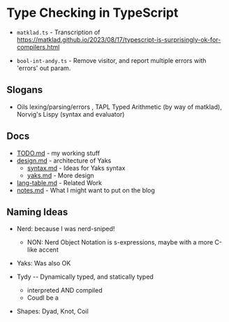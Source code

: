 Type Checking in TypeScript
===========================

- `matklad.ts` - Transcription of
  <https://matklad.github.io/2023/08/17/typescript-is-surprisingly-ok-for-compilers.html>

- `bool-int-andy.ts` - Remove visitor, and report multiple errors with 'errors'
  out param.

## Slogans

- Oils lexing/parsing/errors , TAPL Typed Arithmetic (by way of matklad),
  Norvig's Lispy (syntax and evaluator)

## Docs

- [TODO.md](TODO.md) - my working stuff
- [design.md](design.md) - architecture of Yaks
  - [syntax.md](syntax.md) - Ideas for Yaks syntax
  - [yaks.md](yaks.md) - More design
- [lang-table.md](lang-table.md) - Related Work
- [notes.md](notes.md) - What I might want to put on the blog

## Naming Ideas

- Nerd: because I was nerd-sniped!
  - NON: Nerd Object Notation is s-expressions, maybe with a more C-like accent

- Yaks: Was also OK

- Tydy -- Dynamically typed, and statically typed
  - interpreted AND compiled
  - Coudl be a

- Shapes: Dyad, Knot, Coil


